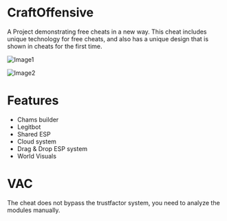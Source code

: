 # CraftOffensive
A Project demonstrating free cheats in a new way.  This cheat includes unique technology for free cheats, and also has a unique design that is shown in cheats for the first time.

![Image1](https://media.discordapp.net/attachments/1009521316694605845/1058255438136754176/image.png)

![Image2](https://media.discordapp.net/attachments/1009521316694605845/1058255547847163986/1672310627139.png)


# Features
- Chams builder
- Legitbot
- Shared ESP
- Cloud system
- Drag & Drop ESP system
- World Visuals

# VAC
The cheat does not bypass the trustfactor system, you need to analyze the modules manually.
